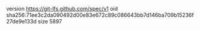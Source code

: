 version https://git-lfs.github.com/spec/v1
oid sha256:71ee3c2da090492d00e83e672c89c086643bb7d146ba709b15236f27de9e133d
size 5897
